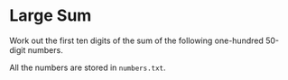 # Large Sum

Work out the first ten digits of the sum of the following one-hundred 50-digit numbers.

All the numbers are stored in `numbers.txt`.

